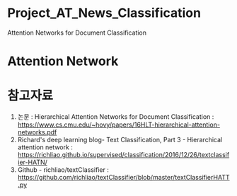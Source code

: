 # Project_AT_News_Classification
Attention Networks for Document Classification


# Attention Network


# 참고자료
1. 논문 : Hierarchical Attention Networks for Document Classification : https://www.cs.cmu.edu/~hovy/papers/16HLT-hierarchical-attention-networks.pdf
2. Richard's deep learning blog- Text Classification, Part 3 - Hierarchical attention network : https://richliao.github.io/supervised/classification/2016/12/26/textclassifier-HATN/
3. Github - richliao/textClassifier : https://github.com/richliao/textClassifier/blob/master/textClassifierHATT.py
